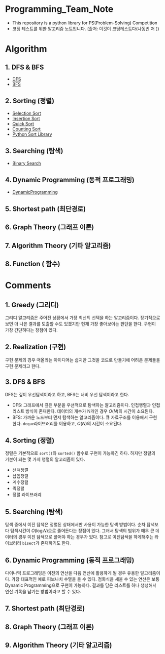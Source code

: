 # Programming_Team_Note

- This repository is a python library for PS(Problem-Solving) Competition
- 코딩 테스트를 위한 알고리즘 노트입니다. (출처: 이것이 코딩테스트다(나동빈 저 ))

# Algorithm

## 1. DFS & BFS

- [DFS](/Algorithm/1.DFS&BFS/DFS)
- [BFS](/Algorithm/1.DFS&BFS/BFS)

## 2. Sorting (정렬)

* [Selection Sort](/Algorithm/2.Sorting/selection_sort.py)
* [Insertion Sort](/Algorithm/2.Sorting/insertion_sort.py)
* [Quick Sort](/Algorithm/2.Sorting/quick_sort.py)
* [Counting Sort](/Algorithm/2.Sorting/counting_sort.py)
* [Python Sort Library](/Algorithm/2.Sorting/python_sort_library.py)

## 3. Searching (탐색)

- [Binary Search](/Algorithm/3.Searching\BinarySearch.py)

## 4. Dynamic Programming (동적 프로그래밍)

- [DynamicProgramming](Algorithm/4.DynamicProgramming/DynamicProgramming.py)

## 5. Shortest path (최단경로)

## 6. Graph Theory (그래프 이론)

## 7. Algorithm Theory (기타 알고리즘)

## 8. Function ( 함수) 

# Comments

## 1.  Greedy  (그리디)

 그리디 알고리즘은 주어진 상황에서 가장 최선의 선택을 하는 알고리즘이다. 장기적으로 보면 더 나은 결과를 도출할 수도 있겠지만 현재 가장 좋아보이는 판단을 한다. 구현이 가장 간단하다는 장점이 있다.

## 2. Realization (구현)

 구현 문제의 경우 떠올리는 아이디어는 쉽지만 그것을 코드로 만들기에 어려운 문제들을 구현 문제라고 한다.

## 3. DFS & BFS

 DFS는 깊이 우선탐색이라고 하고, BFS는 너비 우선 탐색이라고 한다.

- DFS: 그래프에서 깊은 부분을 우선적으로 탐색하는 알고리즘이다. 인접행렬과 인접 리스트 방식이 존재한다. 데이터의 개수가 N개인 경우 $O(N)$의 시간이 소요된다.
- BFS: 가까운 노드부터 먼저 탐색하는 알고리즘이다. 큐 자료구조를 이용해서 구현한다.  `deque`라이브러리를 이용하고, $O(N)$의 시간이 소요된다.

## 4. Sorting (정렬)

정렬은 기본적으로 `sort()`와 `sorted()` 함수로 구현이 가능하긴 하다. 하지만 정렬의 기본이 되는 몇 가지 행렬의 알고리즘이 있다.

- 선택정렬
- 삽입정렬
- 계수정렬
- 퀵정렬
- 정렬 라이브러리

## 5. Searching (탐색)

 탐색 중에서 이진 탐색은 정렬된 상태에서만 사용이 가능한 탐색 방법이다. 순차 탐색보다 탐색시간이 $O(\log N)$으로 줄어든다는 장점이 있다. 그래서 탐색의 범위가 매우 큰 데이터의 경우 이진 탐색으로 풀어야 하는 경우가 있다. 참고로 이진탐색을 하게해주는 라이브러리 `bisect`가 존재하기도 한다.

## 6. Dynamic Programming (동적 프로그래밍)

 다이나믹 프로그래밍은 이전의 연산을 다음 연산에 활용하게 될 경우 유용한 알고리즘이다. 가장 대표적인 예로 피보나치 수열을 들 수 있다. 점화식을 세울 수 있는 연산은 보통 Dynamic Programming으로 구현이 가능하다. 결과를 담은 리스트를 하나 생성해서 연산 기록을 남기는 방법이라고 할 수 있다.

## 7. Shortest path (최단경로)

## 8. Graph Theory (그래프 이론)

## 9. Algorithm Theory (기타 알고리즘)



# 
